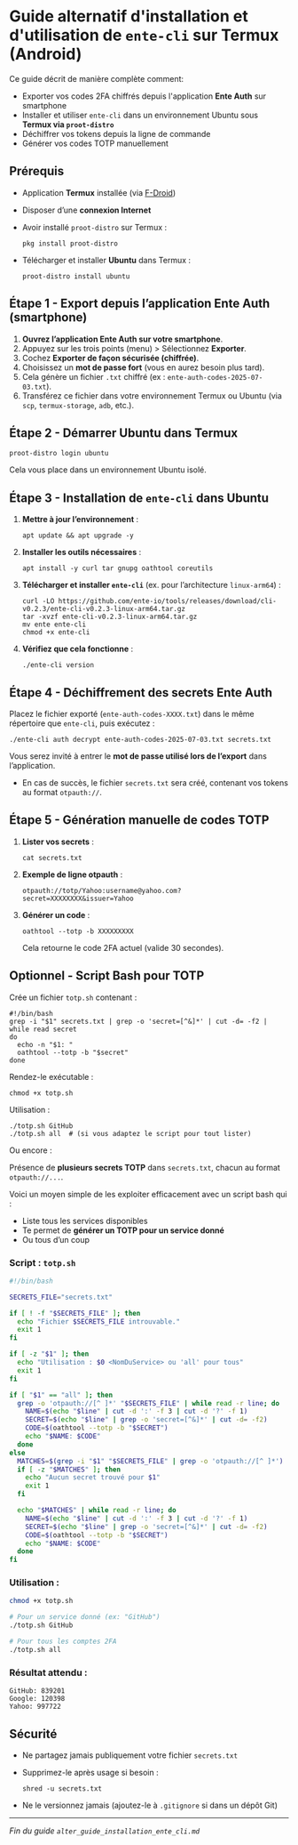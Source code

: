 # Guide alternatif d'installation et d'utilisation de `ente-cli` sur Termux (Android)

Ce guide décrit de manière complète comment:

- Exporter vos codes 2FA chiffrés depuis l'application **Ente Auth** sur smartphone
- Installer et utiliser `ente-cli` dans un environnement Ubuntu sous **Termux via `proot-distro`**
- Déchiffrer vos tokens depuis la ligne de commande
- Générer vos codes TOTP manuellement

## Prérequis

- Application **Termux** installée (via [F-Droid](https://f-droid.org))
- Disposer d’une **connexion Internet**
- Avoir installé `proot-distro` sur Termux :
  
  ```shell
  pkg install proot-distro
  ```

- Télécharger et installer **Ubuntu** dans Termux :

  ```shell
  proot-distro install ubuntu
  ```

## Étape 1 - Export depuis l’application Ente Auth (smartphone)

1. **Ouvrez l’application Ente Auth sur votre smartphone**.
2. Appuyez sur les trois points (menu) > Sélectionnez **Exporter**.
3. Cochez **Exporter de façon sécurisée (chiffrée)**.
4. Choisissez un **mot de passe fort** (vous en aurez besoin plus tard).
5. Cela génère un fichier `.txt` chiffré (ex : `ente-auth-codes-2025-07-03.txt`).
6. Transférez ce fichier dans votre environnement Termux ou Ubuntu (via `scp`, `termux-storage`, `adb`, etc.).

## Étape 2 - Démarrer Ubuntu dans Termux

```shell
proot-distro login ubuntu
```

Cela vous place dans un environnement Ubuntu isolé.

## Étape 3 - Installation de `ente-cli` dans Ubuntu

1. **Mettre à jour l’environnement** :

    ```shell
    apt update && apt upgrade -y
    ```

2. **Installer les outils nécessaires** :

    ```shell
    apt install -y curl tar gnupg oathtool coreutils
    ```

3. **Télécharger et installer `ente-cli`** (ex. pour l’architecture `linux-arm64`) :

    ```shell
    curl -LO https://github.com/ente-io/tools/releases/download/cli-v0.2.3/ente-cli-v0.2.3-linux-arm64.tar.gz
    tar -xvzf ente-cli-v0.2.3-linux-arm64.tar.gz
    mv ente ente-cli
    chmod +x ente-cli
    ```

4. **Vérifiez que cela fonctionne** :

    ```shell
    ./ente-cli version
    ```

## Étape 4 - Déchiffrement des secrets Ente Auth

Placez le fichier exporté (`ente-auth-codes-XXXX.txt`) dans le même répertoire que `ente-cli`, puis exécutez :

```shell
./ente-cli auth decrypt ente-auth-codes-2025-07-03.txt secrets.txt
```

Vous serez invité à entrer le **mot de passe utilisé lors de l’export** dans l’application.

- En cas de succès, le fichier `secrets.txt` sera créé, contenant vos tokens au format `otpauth://`.

## Étape 5 - Génération manuelle de codes TOTP

1. **Lister vos secrets** :

    ```shell
    cat secrets.txt
    ```

2. **Exemple de ligne otpauth** :

    ```text
    otpauth://totp/Yahoo:username@yahoo.com?secret=XXXXXXXX&issuer=Yahoo
    ```

3. **Générer un code** :

    ```shell
    oathtool --totp -b XXXXXXXXX
    ```

    Cela retourne le code 2FA actuel (valide 30 secondes).

## Optionnel - Script Bash pour TOTP

Crée un fichier `totp.sh` contenant :

```shell
#!/bin/bash
grep -i "$1" secrets.txt | grep -o 'secret=[^&]*' | cut -d= -f2 | while read secret
do
  echo -n "$1: "
  oathtool --totp -b "$secret"
done
```

Rendez-le exécutable :

```shell
chmod +x totp.sh
```

Utilisation :

```shell
./totp.sh GitHub
./totp.sh all  # (si vous adaptez le script pour tout lister)
```

Ou encore : 

Présence de **plusieurs secrets TOTP** dans `secrets.txt`, chacun au format `otpauth://...`.

Voici un moyen simple de les exploiter efficacement avec un script bash qui :

- Liste tous les services disponibles
- Te permet de **générer un TOTP pour un service donné**
- Ou tous d’un coup

### **Script : `totp.sh`**

```bash
#!/bin/bash

SECRETS_FILE="secrets.txt"

if [ ! -f "$SECRETS_FILE" ]; then
  echo "Fichier $SECRETS_FILE introuvable."
  exit 1
fi

if [ -z "$1" ]; then
  echo "Utilisation : $0 <NomDuService> ou 'all' pour tous"
  exit 1
fi

if [ "$1" == "all" ]; then
  grep -o 'otpauth://[^ ]*' "$SECRETS_FILE" | while read -r line; do
    NAME=$(echo "$line" | cut -d ':' -f 3 | cut -d '?' -f 1)
    SECRET=$(echo "$line" | grep -o 'secret=[^&]*' | cut -d= -f2)
    CODE=$(oathtool --totp -b "$SECRET")
    echo "$NAME: $CODE"
  done
else
  MATCHES=$(grep -i "$1" "$SECRETS_FILE" | grep -o 'otpauth://[^ ]*')
  if [ -z "$MATCHES" ]; then
    echo "Aucun secret trouvé pour $1"
    exit 1
  fi

  echo "$MATCHES" | while read -r line; do
    NAME=$(echo "$line" | cut -d ':' -f 3 | cut -d '?' -f 1)
    SECRET=$(echo "$line" | grep -o 'secret=[^&]*' | cut -d= -f2)
    CODE=$(oathtool --totp -b "$SECRET")
    echo "$NAME: $CODE"
  done
fi
```

### **Utilisation :**

```bash
chmod +x totp.sh

# Pour un service donné (ex: "GitHub")
./totp.sh GitHub

# Pour tous les comptes 2FA
./totp.sh all
```

### **Résultat attendu :**

```text
GitHub: 839201
Google: 120398
Yahoo: 997722
```

## Sécurité

- Ne partagez jamais publiquement votre fichier `secrets.txt`
- Supprimez-le après usage si besoin :

    ```shell
    shred -u secrets.txt
    ```

- Ne le versionnez jamais (ajoutez-le à `.gitignore` si dans un dépôt Git)

---

*Fin du guide `alter_guide_installation_ente_cli.md`*
